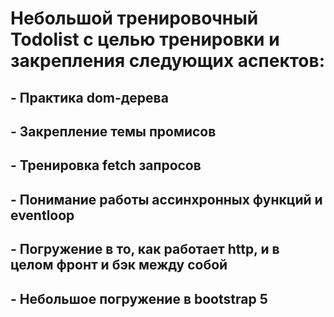 # Небольшой тренировочный Todolist с целью тренировки и закрепления следующих аспектов:

## - Практика dom-дерева
## - Закрепление темы промисов
## - Тренировка fetch запросов
## - Понимание работы ассинхронных функций и eventloop
## - Погружение в то, как работает http, и в целом фронт и бэк между собой
## - Небольшое погружение в bootstrap 5
